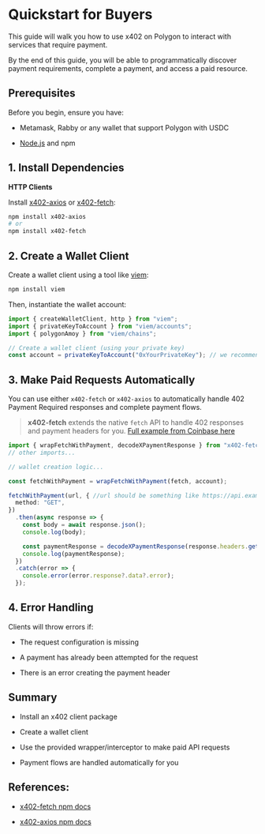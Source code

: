 # Quickstart for Buyers

This guide will walk you how to use x402 on Polygon 
to interact with services that require payment.

By the end of this guide, you will be able to programmatically discover
payment requirements, complete a payment, and access a paid resource.

## Prerequisites
Before you begin, ensure you have:

* Metamask, Rabby or any wallet that support Polygon with USDC

* [Node.js](https://nodejs.org/en) and npm

## 1. Install Dependencies

**HTTP Clients**

Install [x402-axios](https://www.npmjs.com/package/x402-axios) or [x402-fetch](https://www.npmjs.com/package/x402-fetch):

```bash
npm install x402-axios
# or
npm install x402-fetch
```

## 2. Create a Wallet Client

Create a wallet client using a tool like [viem](https://viem.sh/):


```bash
npm install viem
```

Then, instantiate the wallet account:

```typescript
import { createWalletClient, http } from "viem";
import { privateKeyToAccount } from "viem/accounts";
import { polygonAmoy } from "viem/chains";

// Create a wallet client (using your private key)
const account = privateKeyToAccount("0xYourPrivateKey"); // we recommend using an environment variable for this
```

## 3. Make Paid Requests Automatically

You can use either `x402-fetch` or `x402-axios` to automatically handle 402 Payment Required responses and complete payment flows.

> **x402-fetch** extends the native `fetch` API to handle 402 responses and payment headers for you. [Full example from Coinbase here](https://github.com/coinbase/x402/tree/main/examples/typescript/clients/fetch)

```typescript
import { wrapFetchWithPayment, decodeXPaymentResponse } from "x402-fetch";
// other imports...

// wallet creation logic...

const fetchWithPayment = wrapFetchWithPayment(fetch, account);

fetchWithPayment(url, { //url should be something like https://api.example.com/paid-endpoint
  method: "GET",
})
  .then(async response => {
    const body = await response.json();
    console.log(body);

    const paymentResponse = decodeXPaymentResponse(response.headers.get("x-payment-response")!);
    console.log(paymentResponse);
  })
  .catch(error => {
    console.error(error.response?.data?.error);
  });
```

## 4. Error Handling
Clients will throw errors if:

* The request configuration is missing

* A payment has already been attempted for the request

* There is an error creating the payment header

## Summary
* Install an x402 client package

* Create a wallet client

* Use the provided wrapper/interceptor to make paid API requests

* Payment flows are handled automatically for you

## References:

* [x402-fetch npm docs](https://www.npmjs.com/package/x402-fetch)

* [x402-axios npm docs](https://www.npmjs.com/package/x402-axios)
